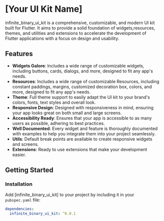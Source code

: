 # [Your UI Kit Name]

infinite_binary_ui_kit is a comprehensive, customizable, and modern UI kit built for Flutter. It aims to provide a solid foundation of widgets,resources, themes, and utilities and extensions to accelerate the development of Flutter applications with a focus on design and usability.

## Features

- **Widgets Galore**: Includes a wide range of customizable widgets, including buttons, cards, dialogs, and more, designed to fit any app's needs.
- **Resources**: Includes a wide range of customizable Resources, including constant paddings, margins, customized decoration box, colors, and more, designed to fit any app's needs.
- **Theme**: Full theme support to easily adapt the UI kit to your brand's colors, fonts, text styles and overall look.
- **Responsive Design**: Designed with responsiveness in mind, ensuring your app looks great on both small and large screens.
- **Accessibility Ready**: Ensures that your app is accessible to as many users as possible, adhering to best practices.
- **Well Documented**: Every widget and feature is thoroughly documented with examples to help you integrate them into your project seamlessly.
- **Utils**: Default break points are available to create responsive widgets and screens.
- **Extensions**: Ready to use extensions that make your development easier.

## Getting Started

### Installation

Add [infinite_binary_ui_kit] to your project by including it in your `pubspec.yaml` file:

```yaml
dependencies:
  infinite_binary_ui_kit: ^0.0.1
```
